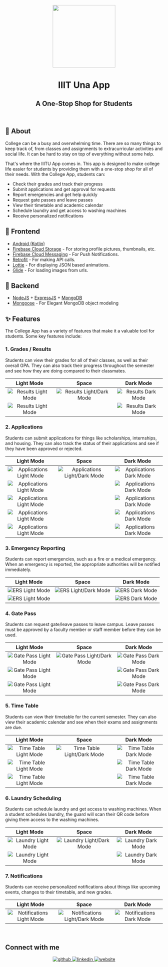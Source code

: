 <p align="center">
    <a>
        <img src="assets/logo.png" width="200" height="200"/>
    </a>
    <h1 align="center">IIIT Una App</h1>
    <h2 align="center">A One-Stop Shop for Students</h2>
</p>

&nbsp;&nbsp;&nbsp;&nbsp;&nbsp;&nbsp;&nbsp;&nbsp;

## 🌟 About

College can be a busy and overwhelming time. There are so many things to keep track of, from classes and assignments to extracurricular activities and social life. It can be hard to stay on top of everything without some help.

That's where the IIITU App comes in. This app is designed to make college life easier for students by providing them with a one-stop shop for all of their needs. With the College App, students can:
- Check their grades and track their progress
- Submit applications and get approval for requests
- Report emergencies and get help quickly
- Request gate passes and leave passes
- View their timetable and academic calendar
- Schedule laundry and get access to washing machines
- Receive personalized notifications

## 📃 Frontend
- [Android (Kotlin)](https://www.geeksforgeeks.org/a-complete-guide-to-learn-kotlin-for-android-app-development/)
- [Firebase Cloud Storage](https://firebase.google.com/products/storage) - For storing profile pictures, thumbnails, etc.
- [Firebase Cloud Messaging](https://firebase.google.com/products/cloud-messaging/) - For Push Notifications.
- [Retrofit](https://square.github.io/retrofit/) - For making API calls.
- [Lottie](https://airbnb.design/lottie/) - For displaying JSON based animations.
- [Glide](https://bumptech.github.io/glide/) - For loading images from urls.



## 📃 Backend
- [NodeJS](https://nodejs.org/en/) + [ExpressJS](https://expressjs.com/) + [MongoDB](https://www.mongodb.com/)
- [Mongoose](https://mongoosejs.com/) - For Elegant MongoDB object modeling

## ✨ Features

The College App has a variety of features that make it a valuable tool for students. Some key features include:

### 1. Grades / Results

Students can view their grades for all of their classes, as well as their overall GPA. They can also track their progress throughout the semester and see how they are doing compared to their classmates.

|                  Light Mode                  |                         Space                          |                  Dark Mode                  |
|:--------------------------------------------:|:------------------------------------------------------:|:-------------------------------------------:|
| ![Results Light Mode](assets/results_l1.jpg) | ![Results Light/Dark Mode](assets/results_collage.png) | ![Results Dark Mode](assets/results_d1.jpg) |
| ![Results Light Mode](assets/results_l2.jpg) |                                                        | ![Results Dark Mode](assets/results_d2.jpg) |

### 2. Applications

Students can submit applications for things like scholarships, internships, and housing. They can also track the status of their applications and see if they have been approved or rejected.

|                       Light Mode                       |                              Space                               |                       Dark Mode                       |
|:------------------------------------------------------:|:----------------------------------------------------------------:|:-----------------------------------------------------:|
| ![Applications Light Mode](assets/applications_l1.jpg) | ![Applications Light/Dark Mode](assets/applications_collage.png) | ![Applications Dark Mode](assets/applications_d1.jpg) |
| ![Applications Light Mode](assets/applications_l2.jpg) |                                                                  | ![Applications Dark Mode](assets/applications_d2.jpg) |
| ![Applications Light Mode](assets/applications_l4.jpg) |                                                                  | ![Applications Dark Mode](assets/applications_d4.jpg) |
| ![Applications Light Mode](assets/applications_l5.jpg) |                                                                  | ![Applications Dark Mode](assets/applications_d5.jpg) |
| ![Applications Light Mode](assets/applications_l6.jpg) |                                                                  | ![Applications Dark Mode](assets/applications_d6.jpg) |

### 3. Emergency Reporting

Students can report emergencies, such as a fire or a medical emergency. When an emergency is reported, the appropriate authorities will be notified immediately.

|              Light Mode              |                     Space                      |              Dark Mode              |
|:------------------------------------:|:----------------------------------------------:|:-----------------------------------:|
| ![ERS Light Mode](assets/ers_l1.jpg) | ![ERS Light/Dark Mode](assets/ers_collage.png) | ![ERS Dark Mode](assets/ers_d1.jpg) |
| ![ERS Light Mode](assets/ers_l2.jpg) |                                                | ![ERS Dark Mode](assets/ers_d2.jpg) |

### 4. Gate Pass

Students can request gate/leave passes to leave campus. Leave passes must be approved by a faculty member or staff member before they can be used.

|                   Light Mode                    |                           Space                           |                   Dark Mode                    |
|:-----------------------------------------------:|:---------------------------------------------------------:|:----------------------------------------------:|
| ![Gate Pass Light Mode](assets/gatepass_l1.jpg) | ![Gate Pass Light/Dark Mode](assets/gatepass_collage.png) | ![Gate Pass Dark Mode](assets/gatepass_d1.jpg) |
| ![Gate Pass Light Mode](assets/gatepass_l2.jpg) |                                                           | ![Gate Pass Dark Mode](assets/gatepass_d2.jpg) |
| ![Gate Pass Light Mode](assets/gatepass_l4.jpg) |                                                           | ![Gate Pass Dark Mode](assets/gatepass_d4.jpg) |

### 5. Time Table

Students can view their timetable for the current semester. They can also view their academic calendar and see when their exams and assignments are due.

|                    Light Mode                     |                            Space                            |                    Dark Mode                     |
|:-------------------------------------------------:|:-----------------------------------------------------------:|:------------------------------------------------:|
| ![Time Table Light Mode](assets/timetable_l1.jpg) | ![Time Table Light/Dark Mode](assets/timetable_collage.png) | ![Time Table Dark Mode](assets/timetable_d1.jpg) |
| ![Time Table Light Mode](assets/timetable_l2.jpg) |                                                             | ![Time Table Dark Mode](assets/timetable_d2.jpg) |
| ![Time Table Light Mode](assets/calendar_l1.jpg)  |                                                             | ![Time Table Dark Mode](assets/calendar_d1.jpg)  |

### 6. Laundry Scheduling

Students can schedule laundry and get access to washing machines. When a student schedules laundry, the guard will scan their QR code before giving them access to the washing machines.

|                  Light Mode                  |                         Space                          |                  Dark Mode                  |
|:--------------------------------------------:|:------------------------------------------------------:|:-------------------------------------------:|
| ![Laundry Light Mode](assets/laundry_l1.jpg) | ![Laundry Light/Dark Mode](assets/laundry_collage.png) | ![Laundry Dark Mode](assets/laundry_d1.jpg) |
| ![Laundry Light Mode](assets/laundry_l2.jpg) |                                                        | ![Laundry Dark Mode](assets/laundry_d2.jpg) |

### 7. Notifications

Students can receive personalized notifications about things like upcoming events, changes to their timetable, and new grades.

|                        Light Mode                        |                               Space                                |                        Dark Mode                        |
|:--------------------------------------------------------:|:------------------------------------------------------------------:|:-------------------------------------------------------:|
| ![Notifications Light Mode](assets/notifications_l1.jpg) | ![Notifications Light/Dark Mode](assets/notifications_collage.png) | ![Notifications Dark Mode](assets/notifications_d1.jpg) |

&nbsp;&nbsp;&nbsp;&nbsp;&nbsp;&nbsp;&nbsp;&nbsp;

## Connect with me

<div align="center">
<a href="https://github.com/iampjeetsingh" target="_blank">
<img src=https://img.shields.io/badge/github-%2324292e.svg?&style=for-the-badge&logo=github&logoColor=white alt=github style="margin-bottom: 5px;" />
</a>
<a href="https://www.linkedin.com/in/thesupremeone" target="_blank">
<img src=https://img.shields.io/badge/linkedin-%231E77B5.svg?&style=for-the-badge&logo=linkedin&logoColor=white alt=linkedin style="margin-bottom: 5px;" />
</a> 
<a href="https://thesupremeone.in/" target="_blank">
<img src=https://img.shields.io/badge/-WEBSITE-brightgreen?&style=for-the-badge alt=website style="margin-bottom: 5px;" />
</a> 
</div> 
